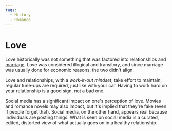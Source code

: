 ```yaml
---
tags:
  - History
  - Romance
---
```

# Love

Love historically was not something that was factored into relationships and
[marriage](psychology/marriage.md). Love was considered illogical and
transitory, and since marriage was usually done for economic reasons, the two
didn't align.

Love and relationships, with a _work-it-out mindset_, take effort to maintain;
regular tune-ups are required, just like with your car. Having to work hard on
your relationship is a good sign, not a bad one.

Social media has a significant impact on one's perception of love. Movies and
romance novels may also impact, but it's implied that they're fake (even if
people forget that). Social media, on the other hand, appears real because
individuals are posting things. What is seen on social media is a curated,
edited, distorted view of what actually goes on in a healthy relationship.
